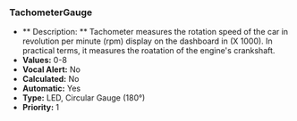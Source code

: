 ### TachometerGauge

- ** Description: ** Tachometer measures the rotation speed of the car in revolution per minute (rpm) display on the dashboard in (X 1000). In practical terms, it measures the roatation of the engine's crankshaft.
- **Values:** 0-8
- **Vocal Alert:** No
- **Calculated:** No
- **Automatic:** Yes
- **Type:** LED, Circular Gauge (180°)
- **Priority:** 1